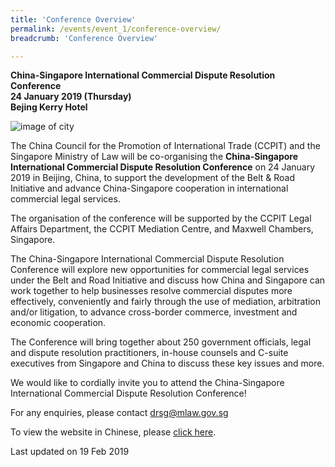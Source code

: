 ```yaml
---
title: 'Conference Overview'
permalink: /events/event_1/conference-overview/
breadcrumb: 'Conference Overview'

---
```




**China-Singapore International Commercial Dispute Resolution Conference**  
**24 January 2019 (Thursday)**  
**Bejing Kerry Hotel**

![image of city](/images/events/1545207796547.jpg)

The China Council for the Promotion of International Trade (CCPIT) and the Singapore Ministry of Law will be co-organising the **China-Singapore International Commercial Dispute Resolution Conference** on 24 January 2019 in Beijing, China, to support the development of the Belt & Road Initiative and advance China-Singapore cooperation in international commercial legal services.
 
The organisation of the conference will be supported by the CCPIT Legal Affairs Department, the CCPIT Mediation Centre, and Maxwell Chambers, Singapore.
 
The China-Singapore International Commercial Dispute Resolution Conference will explore new opportunities for commercial legal services under the Belt and Road Initiative and discuss how China and Singapore can work together to help businesses resolve commercial disputes more effectively, conveniently and fairly through the use of mediation, arbitration and/or litigation, to advance cross-border commerce, investment and economic cooperation.
 
The Conference will bring together about 250 government officials, legal and dispute resolution practitioners, in-house counsels and C-suite executives from Singapore and China to discuss these key issues and more.
 
We would like to cordially invite you to attend the China-Singapore International Commercial Dispute Resolution Conference!


For any enquiries, please contact <drsg@mlaw.gov.sg>


To view the website in Chinese, please [click here](#). 



<p class="right-side-updated">Last updated on 19 Feb 2019 </p>

